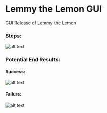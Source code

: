 # Lemmy the Lemon GUI
GUI Release of Lemmy the Lemon

### Steps:
![alt text](https://lh3.googleusercontent.com/SJHwxJZsviyF7qvMEO5z_7By30VyGFtCXG0LxDVjeeFFrxo3WHm_2QJB5Ku2VQV3Z3eVl-MhsOdnsibb1ghg2GekOLkrigQQNTS0Pw7qTAKCGEmks8_cKJIDUnPlRPEArF8oeb--g6uIJEQMm0Z5NsyHE08dt6ScaOgpMsJgioIoe7hiFgiVtAiPycZCmwEpYbgZgdXMkLGnRqoADsfJIAKCU36SDzIW-kUbfAVJPdDdGZLanrDekJ5uN0fq-gY5_2g8M4n6Bs3eMq7TpyM4yegQbAftSnusg8P7LjKF9C4yJxuGlMMwEi_raApy0YkHeao8YHymxQlhVgPpcC6BQdYcf65ZeE4hUz6ibsIv9-XmgYIn3w63T0jZe7wwoVaKSuwd8hz-NvlLKdO-gGbdcGnXA_0-o8TNgb_9MGeLzMZxsLH9mGDRb6F-IeBST427CCaUl03ZdvYC42wh3QYgr-xMwTeyU9m7xtIp6DzIOPR9fDeut9HWmZcQcz4AoyhdbwpAxuIQF3F91KsWHgooE5vV9Iy7y2NDU39eOGjLsEil3SSEF2N1XhpFhO9LB0PIx34TYIGXSb321SiyqLk6n6svZMLci3VKR-hYFbrojJlTCm-s7j2OCMwkKH-Wiw-15hRP6r-lO7kADuDWJH3DX35Ivmp4um9S=w698-h628-no)
### Potential End Results:
#### Success:
![alt text](https://lh3.googleusercontent.com/BwVVaDfXFoyAlOs6yIe43c_LGIjPauASu6pU8kuekIyMyMKjACaWN9nGIwF56YaVwbC50cGlp7CzFUwBTEbWOgJAWjsBx4I2O0nVMXHY6wPpF3mPaTK_7F0KlFKKw9oA7lmCCTHYdSqPW3_yVz193O7B59Y6kMo-Xzj_tIcFWtfa4WPPULagR9VwedHkLjCoenLXL8crtr4Bi7NuSVQ698D2blrwz9s57HBXDjB5l21mU11FeC5yQQRzRcmeU9hUEvfVyjyT0p-hkYi2Phf-BkVJSCN_2awmjsVQBthp-AE-yiQb2Vqq68aAzirsdqmpXQmh61c_NHtzfcl7sht1d322U08VeIrtbhWLPV7meKzfVcmHzRQD4CYFqbw9sS-ad_2R6vutsI6IdUsVbFCtqjrmKk2SiYYbh21was1axkJxdtuP9cNlGW5Y7Qen-TXMy7ROcdjtm_tBCI_kQnQLs0GLOsBmUWSu39BrexJY8INqN_OmD3ulbCAgDMZj_d4GvMvYcjZf5s7Xl6aWfP11zpkTSJo6ff_YHdhrxyJX1g2Ct8rzhkch7mjHNYXtWWEQSyFzyfG6ca0Q2YcTU54EBWPbkDghysZ17oLvSQwNhgEMpN_DqgG2ev8LAcLOMHNk_1LiiVMS8dQICaB-ytUzxfjvQI0EYU-C=w737-h473-no)
#### Failure:
![alt text](https://lh3.googleusercontent.com/JmmO5riXGke-huxe1MXWmOzOVBKRAIrRmmQkCm9UBweuz9aYFa2QTSS7M6GjsYRAvVGXeTgF_7USyr7NeFlcECHWHpKRuuaHUGyXQFRZfjboSNx9P2cpvbqQx0GWngnbOVcESRBTWh4BRBSK8TW0tCKY88VFaBSxJGtBKcTUG9aT490QpA3KHjzVGACgB3_AWMEz7NTxEdm-RXcZwBe35G8JS5pPicIxkVFB8dK1A_jU9UJhjhxL40TiYLOD4rywtUODj1XY9TaS4OBzlh_MxAcM2VS3NTui8Roq-ZBQgjIfNTDPCithh6EBRRK2bqbu_doMIXuHwXUjawZNqlKStdIvcBjVQrnVxng1TI-fxll0db7zkXdSrYsNFtVy-xcbDW_QYVy8_fxy3GH8qnLw0qen0HDbTlazCgQya2r6vHn2P0Zz5tH5N2tTZeDCQpHNd7vXKxZseUpKCFKIwkykDXXkLPa8uOJ9gSCkxB2t2Adw4Zq5M9sB7xqPQVEfx_3CYveRsA1uV8G-6L0raS5EuNhN4eWCnjhysKLTS7ad51KqOskfEYcdUzjdvciy_9kuihzPO7ajc6kslOYSA0nksia0bIK3xgtQ5CTcIPIRxNlrOlyqVkH6vVyVacTkYDeOdlW8lnZ6e_V7mRU-nBnGR-6Abdx9wZO8=w505-h372-no)
